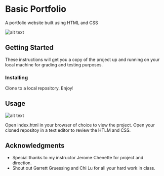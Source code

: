 # Basic Portfolio

A portfolio website built using HTML and CSS

![alt text](https://dr5mo5s7lqrtc.cloudfront.net/items/2v3W0o3w3T0W1S011t3k/Image%202017-09-18%20at%204.04.40%20AM.png?X-CloudApp-Visitor-Id=2835160&v=a7be33eb "Portfolio walk through")

## Getting Started

These instructions will get you a copy of the project up and running on your local machine for grading and testing purposes.

### Installing

Clone to a local repository. Enjoy!

## Usage

![alt text](https://dr5mo5s7lqrtc.cloudfront.net/items/04461G0o0G1e3r3D1k3c/Screen%20Recording%202017-09-18%20at%2004.03%20AM.gif?X-CloudApp-Visitor-Id=2835160&v=bc577b45 "Portfolio walk through")

Open index.html in your browser of choice to view the project.
Open your cloned repositoy in a text editor to review the HTLM and CSS.


## Acknowledgments

* Special thanks to my instructor Jerome Chenette for project and direction.
* Shout out Garrett Gruessing and Chi Lu for all your hard work in class.